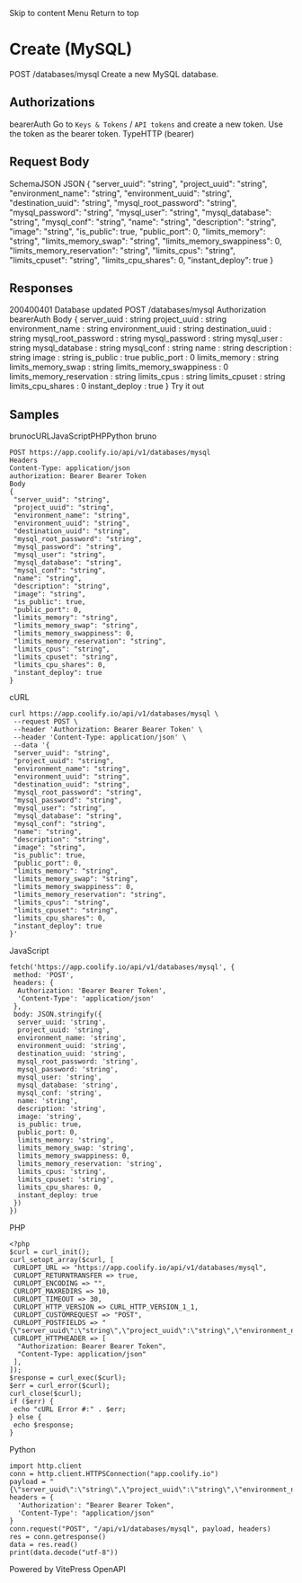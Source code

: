 Skip to content
Menu
Return to top
# Create (MySQL)​
POST
/databases/mysql
Create a new MySQL database.
## Authorizations​
bearerAuth
Go to `Keys & Tokens` / `API tokens` and create a new token. Use the token as the bearer token.
TypeHTTP (bearer)
## Request Body​
SchemaJSON
JSON
{
"server_uuid": "string",
"project_uuid": "string",
"environment_name": "string",
"environment_uuid": "string",
"destination_uuid": "string",
"mysql_root_password": "string",
"mysql_password": "string",
"mysql_user": "string",
"mysql_database": "string",
"mysql_conf": "string",
"name": "string",
"description": "string",
"image": "string",
"is_public": true,
"public_port": 0,
"limits_memory": "string",
"limits_memory_swap": "string",
"limits_memory_swappiness": 0,
"limits_memory_reservation": "string",
"limits_cpus": "string",
"limits_cpuset": "string",
"limits_cpu_shares": 0,
"instant_deploy": true
}
## Responses​
200400401
Database updated
POST
/databases/mysql
Authorization 
bearerAuth
Body
{
server_uuid
:
string
project_uuid
:
string
environment_name
:
string
environment_uuid
:
string
destination_uuid
:
string
mysql_root_password
:
string
mysql_password
:
string
mysql_user
:
string
mysql_database
:
string
mysql_conf
:
string
name
:
string
description
:
string
image
:
string
is_public
:
true
public_port
:
0
limits_memory
:
string
limits_memory_swap
:
string
limits_memory_swappiness
:
0
limits_memory_reservation
:
string
limits_cpus
:
string
limits_cpuset
:
string
limits_cpu_shares
:
0
instant_deploy
:
true
}
Try it out
## Samples​
brunocURLJavaScriptPHPPython
bruno
```
POST https://app.coolify.io/api/v1/databases/mysql
Headers
Content-Type: application/json
authorization: Bearer Bearer Token
Body
{
 "server_uuid": "string",
 "project_uuid": "string",
 "environment_name": "string",
 "environment_uuid": "string",
 "destination_uuid": "string",
 "mysql_root_password": "string",
 "mysql_password": "string",
 "mysql_user": "string",
 "mysql_database": "string",
 "mysql_conf": "string",
 "name": "string",
 "description": "string",
 "image": "string",
 "is_public": true,
 "public_port": 0,
 "limits_memory": "string",
 "limits_memory_swap": "string",
 "limits_memory_swappiness": 0,
 "limits_memory_reservation": "string",
 "limits_cpus": "string",
 "limits_cpuset": "string",
 "limits_cpu_shares": 0,
 "instant_deploy": true
}
```

cURL
```
curl https://app.coolify.io/api/v1/databases/mysql \
 --request POST \
 --header 'Authorization: Bearer Bearer Token' \
 --header 'Content-Type: application/json' \
 --data '{
 "server_uuid": "string",
 "project_uuid": "string",
 "environment_name": "string",
 "environment_uuid": "string",
 "destination_uuid": "string",
 "mysql_root_password": "string",
 "mysql_password": "string",
 "mysql_user": "string",
 "mysql_database": "string",
 "mysql_conf": "string",
 "name": "string",
 "description": "string",
 "image": "string",
 "is_public": true,
 "public_port": 0,
 "limits_memory": "string",
 "limits_memory_swap": "string",
 "limits_memory_swappiness": 0,
 "limits_memory_reservation": "string",
 "limits_cpus": "string",
 "limits_cpuset": "string",
 "limits_cpu_shares": 0,
 "instant_deploy": true
}'
```

JavaScript
```
fetch('https://app.coolify.io/api/v1/databases/mysql', {
 method: 'POST',
 headers: {
  Authorization: 'Bearer Bearer Token',
  'Content-Type': 'application/json'
 },
 body: JSON.stringify({
  server_uuid: 'string',
  project_uuid: 'string',
  environment_name: 'string',
  environment_uuid: 'string',
  destination_uuid: 'string',
  mysql_root_password: 'string',
  mysql_password: 'string',
  mysql_user: 'string',
  mysql_database: 'string',
  mysql_conf: 'string',
  name: 'string',
  description: 'string',
  image: 'string',
  is_public: true,
  public_port: 0,
  limits_memory: 'string',
  limits_memory_swap: 'string',
  limits_memory_swappiness: 0,
  limits_memory_reservation: 'string',
  limits_cpus: 'string',
  limits_cpuset: 'string',
  limits_cpu_shares: 0,
  instant_deploy: true
 })
})
```

PHP
```
<?php
$curl = curl_init();
curl_setopt_array($curl, [
 CURLOPT_URL => "https://app.coolify.io/api/v1/databases/mysql",
 CURLOPT_RETURNTRANSFER => true,
 CURLOPT_ENCODING => "",
 CURLOPT_MAXREDIRS => 10,
 CURLOPT_TIMEOUT => 30,
 CURLOPT_HTTP_VERSION => CURL_HTTP_VERSION_1_1,
 CURLOPT_CUSTOMREQUEST => "POST",
 CURLOPT_POSTFIELDS => "{\"server_uuid\":\"string\",\"project_uuid\":\"string\",\"environment_name\":\"string\",\"environment_uuid\":\"string\",\"destination_uuid\":\"string\",\"mysql_root_password\":\"string\",\"mysql_password\":\"string\",\"mysql_user\":\"string\",\"mysql_database\":\"string\",\"mysql_conf\":\"string\",\"name\":\"string\",\"description\":\"string\",\"image\":\"string\",\"is_public\":true,\"public_port\":0,\"limits_memory\":\"string\",\"limits_memory_swap\":\"string\",\"limits_memory_swappiness\":0,\"limits_memory_reservation\":\"string\",\"limits_cpus\":\"string\",\"limits_cpuset\":\"string\",\"limits_cpu_shares\":0,\"instant_deploy\":true}",
 CURLOPT_HTTPHEADER => [
  "Authorization: Bearer Bearer Token",
  "Content-Type: application/json"
 ],
]);
$response = curl_exec($curl);
$err = curl_error($curl);
curl_close($curl);
if ($err) {
 echo "cURL Error #:" . $err;
} else {
 echo $response;
}
```

Python
```
import http.client
conn = http.client.HTTPSConnection("app.coolify.io")
payload = "{\"server_uuid\":\"string\",\"project_uuid\":\"string\",\"environment_name\":\"string\",\"environment_uuid\":\"string\",\"destination_uuid\":\"string\",\"mysql_root_password\":\"string\",\"mysql_password\":\"string\",\"mysql_user\":\"string\",\"mysql_database\":\"string\",\"mysql_conf\":\"string\",\"name\":\"string\",\"description\":\"string\",\"image\":\"string\",\"is_public\":true,\"public_port\":0,\"limits_memory\":\"string\",\"limits_memory_swap\":\"string\",\"limits_memory_swappiness\":0,\"limits_memory_reservation\":\"string\",\"limits_cpus\":\"string\",\"limits_cpuset\":\"string\",\"limits_cpu_shares\":0,\"instant_deploy\":true}"
headers = {
  'Authorization': "Bearer Bearer Token",
  'Content-Type': "application/json"
}
conn.request("POST", "/api/v1/databases/mysql", payload, headers)
res = conn.getresponse()
data = res.read()
print(data.decode("utf-8"))
```

Powered by  VitePress OpenAPI 
